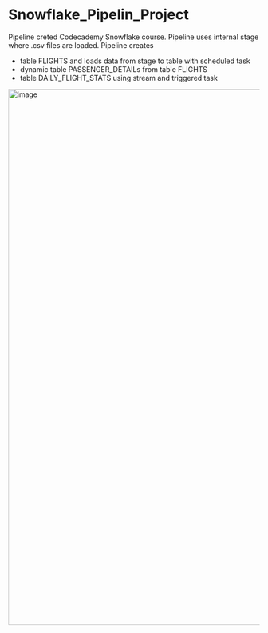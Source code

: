 # Snowflake_Pipelin_Project

Pipeline creted Codecademy Snowflake course. Pipeline uses internal stage where .csv files are loaded.
Pipeline creates
- table FLIGHTS and loads data from stage to table with scheduled task 
- dynamic table PASSENGER_DETAILs from table FLIGHTS
- table DAILY_FLIGHT_STATS using stream and triggered task

<img width="1910" height="1073" alt="image" src="https://github.com/user-attachments/assets/0d0de537-eac8-4a83-a54e-5212b94c90bf" />

